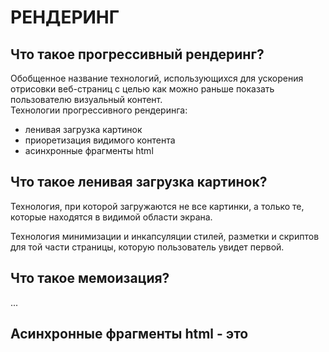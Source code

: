 # РЕНДЕРИНГ

## Что такое прогрессивный рендеринг?
Обобщенное название технологий, использующихся для ускорения отрисовки веб-страниц с целью как можно раньше показать пользователю визуальный контент.  
Технологии прогрессивного рендеринга:
- ленивая загрузка картинок
- приоретизация видимого контента
- асинхронные фрагменты html

## Что такое ленивая загрузка картинок?
Технология, при которой загружаются не все картинки, а только те, которые находятся в видимой области экрана.

Технология минимизации и инкапсуляции стилей, разметки и скриптов для той части страницы, которую пользователь увидет первой.

## Что такое мемоизация?
...

## Асинхронные фрагменты html - это
